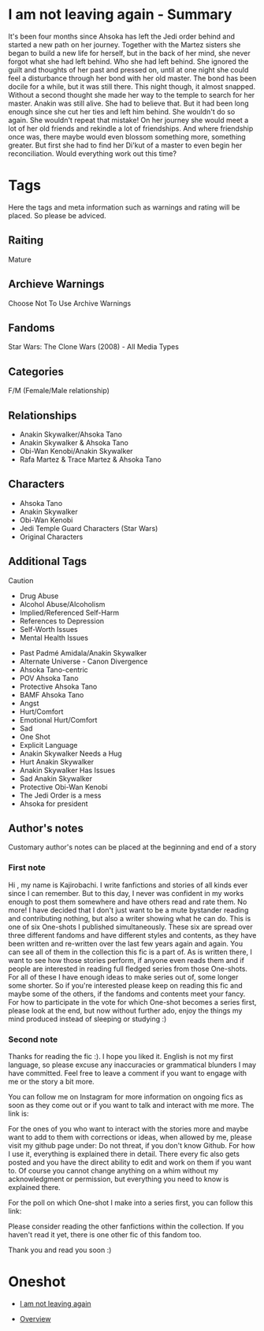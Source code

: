 # I am not leaving again - Summary

It's been four months since Ahsoka has left the Jedi order behind and started a new path on her journey. Together with the Martez sisters she began to build a new life for herself, but in the back of her mind, she never forgot what she had left behind. Who she had left behind. She ignored the guilt and thoughts of her past and pressed on, until at one night she could feel a disturbance through her bond with her old master. The bond has been docile for a while, but it was still there. This night though, it almost snapped. Without a second thought she made her way to the temple to search for her master. Anakin was still alive. She had to believe that. But it had been long enough since she cut her ties and left him behind. She wouldn't do so again. She wouldn't repeat that mistake! On her journey she would meet a lot of her old friends and rekindle a lot of friendships. And where friendship once was, there maybe would even blossom something more, something greater. But first she had to find her Di'kut of a master to even begin her reconciliation. Would everything work out this time?

# Tags
Here the tags and meta information such as warnings and rating will be placed. So please be adviced.

## Raiting
Mature

## Archieve Warnings
Choose Not To Use Archive Warnings

## Fandoms
Star Wars: The Clone Wars (2008) - All Media Types

## Categories
F/M (Female/Male relationship)

## Relationships
- Anakin Skywalker/Ahsoka Tano
- Anakin Skywalker & Ahsoka Tano
- Obi-Wan Kenobi/Anakin Skywalker
- Rafa Martez & Trace Martez & Ahsoka Tano

## Characters
- Ahsoka Tano
- Anakin Skywalker
- Obi-Wan Kenobi
- Jedi Temple Guard Characters (Star Wars)
- Original Characters

## Additional Tags

> [!CAUTION]
> - Drug Abuse
> - Alcohol Abuse/Alcoholism
> - Implied/Referenced Self-Harm
> - References to Depression
> - Self-Worth Issues
> - Mental Health Issues

- Past Padmé Amidala/Anakin Skywalker
- Alternate Universe - Canon Divergence
- Ahsoka Tano-centric
- POV Ahsoka Tano
- Protective Ahsoka Tano
- BAMF Ahsoka Tano
- Angst
- Hurt/Comfort
- Emotional Hurt/Comfort
- Sad
- One Shot
- Explicit Language
- Anakin Skywalker Needs a Hug
- Hurt Anakin Skywalker
- Anakin Skywalker Has Issues
- Sad Anakin Skywalker
- Protective Obi-Wan Kenobi
- The Jedi Order is a mess 
- Ahsoka for president

## Author's notes

Customary author's notes can be placed at the beginning and end of a story

### First note
Hi , my name is Kajirobachi. I write fanfictions and stories of all kinds ever since I can remember. But to this day, I never was confident in my works enough to post them somewhere and have others read and rate them. No more! I have decided that I don't just want to be a mute bystander reading and contributing nothing, but also a writer showing what he can do. This is one of six One-shots I published simultaneously. These six are spread over three different fandoms and have different styles and contents, as they have been written and re-written over the last few years again and again. You can see all of them in the collection this fic is a part of. As is written there, I want to see how those stories perform, if anyone even reads them and if people are interested in reading full fledged series from those One-shots. For all of these I have enough ideas to make series out of, some longer some shorter. So if you're interested please keep on reading this fic and maybe some of the others, if the fandoms and contents meet your fancy. For how to participate in  the vote for which One-shot becomes a series first, please look at the end, but now without further ado, enjoy the things my mind produced instead of sleeping or studying :)

### Second note
Thanks for reading the fic :). I hope you liked it. English is not my first language, so please excuse any inaccuracies or grammatical blunders I may have committed. Feel free to leave a comment if you want to engage with me or the story a bit more.

You can follow me on Instagram for more information on ongoing fics as soon as they come out or if you want to talk and interact with me more. The link is:

For the ones of you who want to interact with the stories more and maybe want to add to them with corrections or ideas, when allowed by me, please visit my github page under: 
Do not threat, if you don't know Github. For how I use it, everything is explained there in detail. There every fic also gets posted and you have the direct ability to edit and work on them if you want to. Of course you cannot change anything on a whim without my acknowledgment or permission, but everything you need to know is explained there.

For the poll on which One-shot I make into a series first, you can follow this link:

Please consider reading the other fanfictions within the collection. If you haven't read it yet, there is one other fic of this fandom too.

Thank you and read you soon :)

# Oneshot
- [I am not leaving again](/Star%20Wars/Oneshots/I%20am%20not%20leaving%20again%20(Pre-series)/Oneshot.md)

- [Overview](/Star%20Wars/README.md)